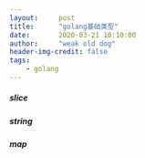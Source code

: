 ```yaml
---
layout:     post
title:      "golang基础类型"
date:       2020-03-21 10:10:00
author:     "weak old dog"
header-img-credit: false
tags:
    - golang
---
```


##### slice

##### string

##### map

